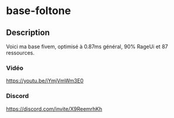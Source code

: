 # base-foltone

## Description
Voici ma base fivem, optimisé à 0.87ms général, 90% RageUi et 87 ressources.


### Vidéo
https://youtu.be/iYmjVmWm3E0

### Discord
https://discord.com/invite/X9ReemrhKh
